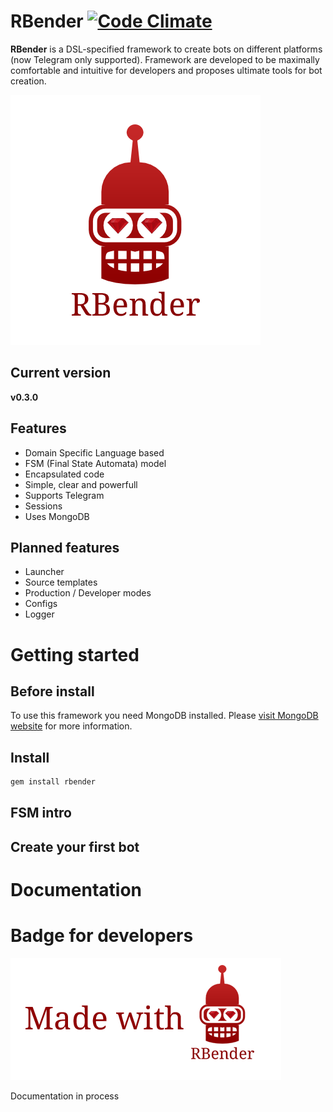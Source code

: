 # RBender [![Code Climate](https://codeclimate.com/github/art2rik/rbender/badges/gpa.svg)](https://codeclimate.com/github/art2rik/rbender)
**RBender** is a DSL-specified framework to create bots on different platforms (now Telegram only supported). Framework are developed to be maximally comfortable and intuitive for developers and proposes ultimate tools for bot creation.

![](https://github.com/art2rik/rbender/blob/master/img/rbender.png "Logo")
## Current version
**v0.3.0**

## Features
* Domain Specific Language based
* FSM (Final State Automata) model
* Encapsulated code
* Simple, clear and powerfull
* Supports Telegram
* Sessions
* Uses MongoDB

## Planned features
* Launcher
* Source templates
* Production / Developer modes
* Configs
* Logger

# Getting started
## Before install
To use this framework you need MongoDB installed. Please [visit MongoDB website](https://docs.mongodb.com/manual/installation/) for more information.

## Install
```bash
gem install rbender
```
## FSM intro

## Create your first bot

# Documentation

# Badge for developers
![](https://github.com/art2rik/rbender/blob/master/img/madewithrbender.png "Stamp")

Documentation in process
